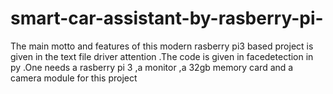# smart-car-assistant-by-rasberry-pi-
The main motto and features of this modern rasberry pi3 based project is given in the text file driver attention .The code is given in 
facedetection in py .One needs a rasberry pi 3 ,a monitor ,a 32gb memory card and a camera module for this project
